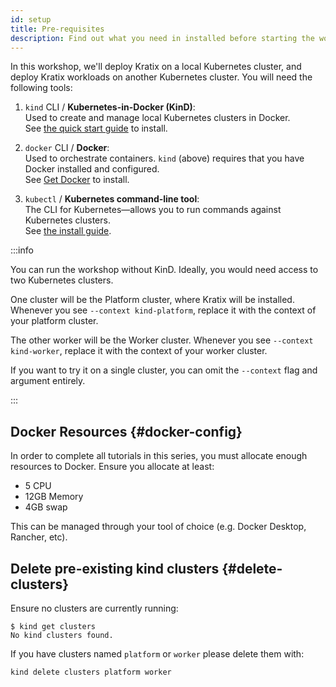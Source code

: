 ```yaml
---
id: setup
title: Pre-requisites
description: Find out what you need in installed before starting the workshop
---
```


In this workshop, we'll deploy Kratix on a local Kubernetes cluster, and deploy
Kratix workloads on another Kubernetes cluster. You will need the following
tools:

1. `kind` CLI / **Kubernetes-in-Docker (KinD)**: <br />
  Used to create and manage local Kubernetes clusters in Docker. <br />
  See [the quick start guide](https://kind.sigs.k8s.io/docs/user/quick-start/) to install.

1. `docker` CLI / **Docker**: <br /> Used to orchestrate containers. `kind`
   (above) requires that you have Docker installed and configured. <br /> See
   [Get Docker](https://docs.docker.com/get-docker/) to install.

1. `kubectl` / **Kubernetes command-line tool**: <br /> The CLI for
   Kubernetes&mdash;allows you to run commands against Kubernetes clusters. <br
   /> See [the install guide](https://kubernetes.io/docs/tasks/tools/#kubectl).

:::info

You can run the workshop without KinD. Ideally, you would need access to two
Kubernetes clusters.

One cluster will be the Platform cluster, where Kratix will be installed.
Whenever you see `--context kind-platform`, replace it with the context of your
platform cluster.

The other worker will be the Worker cluster. Whenever you see `--context
kind-worker`, replace it with the context of your worker cluster.

If you want to try it on a single cluster, you can omit the `--context` flag and
argument entirely.

:::

## Docker Resources {#docker-config}

In order to complete all tutorials in this series, you must allocate enough
resources to Docker. Ensure you allocate at least:

* 5 CPU
* 12GB Memory
* 4GB swap

This can be managed through your tool of choice (e.g. Docker Desktop, Rancher, etc).

## Delete pre-existing kind clusters {#delete-clusters}

Ensure no clusters are currently running:

```shell-session
$ kind get clusters
No kind clusters found.
```

If you have clusters named `platform` or `worker` please delete them with:
```bash
kind delete clusters platform worker
```
